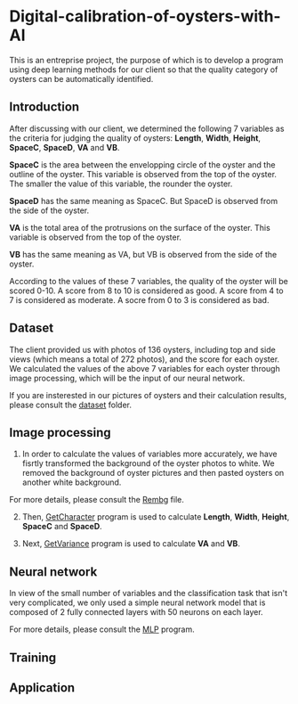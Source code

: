 # Digital-calibration-of-oysters-with-AI
This is an entreprise project, the purpose of which is to develop a program using deep learning methods for our client so that the quality category of oysters can be automatically identified.

## Introduction
After discussing with our client, we determined the following 7 variables as the criteria for judging the quality of oysters: **Length**, **Width**, **Height**, **SpaceC**, **SpaceD**, **VA** and **VB**.

**SpaceC** is the area between the envelopping circle of the oyster and the outline of the oyster. This variable is observed from the top of the oyster. The smaller the value of this variable, the rounder the oyster.

**SpaceD** has the same meaning as SpaceC. But SpaceD is observed from the side of the oyster.

**VA** is the total area of the protrusions on the surface of the oyster. This variable is observed from the top of the oyster.

**VB** has the same meaning as VA, but VB is observed from the side of the oyster.

According to the values of these 7 variables, the quality of the oyster will be scored 0-10. A score from 8 to 10 is considered as good. A score from 4 to 7 is considered as moderate. A socre from 0 to 3 is considered as bad.

## Dataset
The client provided us with photos of 136 oysters, including top and side views (which means a total of 272 photos), and the score for each oyster. We calculated the values of the above 7 variables for each oyster through image processing, which will be the input of our neural network.

If you are insterested in our pictures of oysters and their calculation results, please consult the [dataset](/) folder.

## Image processing
1. In order to calculate the values of variables more accurately, we have fisrtly transformed the background of the oyster photos to white. We removed the background of oyster pictures and then pasted oysters on another white background.

For more details, please consult the [Rembg](https://github.com/Weizhe-JIA/3.Digital-calibration-of-oysters-with-AI/blob/main/image%20processing/Rembg.py/) file.

2. Then, [GetCharacter](https://github.com/Weizhe-JIA/3.Digital-calibration-of-oysters-with-AI/blob/main/image%20processing/GetCharacter.py/) program is used to calculate **Length**, **Width**, **Height**, **SpaceC** and **SpaceD**.

3. Next, [GetVariance](https://github.com/Weizhe-JIA/3.Digital-calibration-of-oysters-with-AI/blob/main/image%20processing/GetVariance.py/) program is used to calculate **VA** and **VB**.

## Neural network
In view of the small number of variables and the classification task that isn't very complicated, we only used a simple neural network model that is composed of 2 fully connected layers with 50 neurons on each layer.

For more details, please consult the [MLP](https://github.com/Weizhe-JIA/3.Digital-calibration-of-oysters-with-AI/blob/main/network/MLP.py/) program.

## Training

## Application
